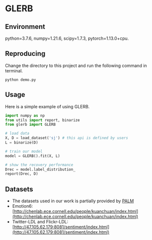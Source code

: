 # GLERB

## Environment
python=3.7.6, numpy=1.21.6, scipy=1.7.3, pytorch=1.13.0+cpu.

## Reproducing
Change the directory to this project and run the following command in terminal.
```Terminal
python demo.py
```


## Usage
Here is a simple example of using GLERB.
```python
import numpy as np
from utils import report, binarize
from glerb import GLERB

# load data
X, D = load_dataset('sj') # this api is defined by users
L = binarize(D)

# train our model
model = GLERB().fit(X, L)

# show the recovery performance
Drec = model.label_distribution_
report(Drec, D)
```

## Datasets
- The datasets used in our work is partially provided by [PALM](http://palm.seu.edu.cn/xgeng/LDL/index.htm)
- Emotion6: [http://chenlab.ece.cornell.edu/people/kuanchuan/index.html](http://chenlab.ece.cornell.edu/people/kuanchuan/index.html)
- Twitter-LDL and Flickr-LDL: [http://47.105.62.179:8081/sentiment/index.html](http://47.105.62.179:8081/sentiment/index.html)
